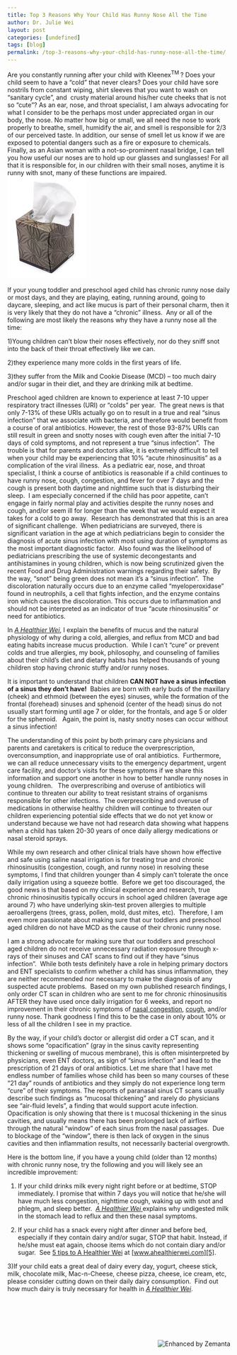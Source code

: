 ```yaml
---
title: Top 3 Reasons Why Your Child Has Runny Nose All the Time
author: Dr. Julie Wei
layout: post
categories: [undefined]
tags: [blog]
permalink: /top-3-reasons-why-your-child-has-runny-nose-all-the-time/
---
```

Are you constantly running after your child with Kleenex<sup>TM </sup>? Does your child seem to have a “cold” that never clears? Does your child have sore nostrils from constant wiping, shirt sleeves that you want to wash on “sanitary cycle”, and  crusty material around his/her cute cheeks that is not so “cute”? As an ear, nose, and throat specialist, I am always advocating for what I consider to be the perhaps most under appreciated organ in our body, the nose. No matter how big or small, we all need the nose to work properly to breathe, smell, humidify the air, and smell is responsible for 2/3 of our perceived taste. In addition, our sense of smell let us know if we are exposed to potential dangers such as a fire or exposure to chemicals. Finally, as an Asian woman with a not-so-prominent nasal bridge, I can tell you how useful our noses are to hold up our glasses and sunglasses! For all that it is responsible for, in our children with their small noses, anytime it is runny with snot, many of these functions are impaired.<img class="zemanta-img-inserted zemanta-img-configured alignright" title="English: A small box of Kleenex." alt="English: A small box of Kleenex." src="/wp-content/uploads/2013/08/300px-Kleenex-small-box.jpg" width="180" height="230" />

If your young toddler and preschool aged child has chronic runny nose daily or most days, and they are playing, eating, running around, going to daycare, sleeping, and act like mucus is part of their personal charm, then it is very likely that they do not have a “chronic” illness.  Any or all of the following are most likely the reasons why they have a runny nose all the time:

1)Young children can’t blow their noses effectively, nor do they sniff snot into the back of their throat effectively like we can.

2)they experience many more colds in the first years of life.

3)they suffer from the Milk and Cookie Disease (MCD) – too much dairy and/or sugar in their diet, and they are drinking milk at bedtime.

Preschool aged children are known to experience at least 7-10 upper respiratory tract illnesses (URI) or “colds” per year.  The great news is that only 7-13% of these URIs actually go on to result in a true and real “sinus infection” that we associate with bacteria, and therefore would benefit from a course of oral antibiotics. However, the rest of those 93-87% URIs can still result in green and snotty noses with cough even after the initial 7-10 days of cold symptoms, and not represent a true “sinus infection”.  The trouble is that for parents and doctors alike, it is extremely difficult to tell when your child may be experiencing that 10% “acute rhinosinusitis” as a complication of the viral illness.  As a pediatric ear, nose, and throat specialist, I think a course of antibiotics is reasonable if a child continues to have runny nose, cough, congestion, and fever for over 7 days and the cough is present both daytime and nighttime such that is disturbing their sleep.  I am especially concerned if the child has poor appetite, can’t engage in fairly normal play and activities despite the runny noses and cough, and/or seem ill for longer than the week that we would expect it takes for a cold to go away.  Research has demonstrated that this is an area of significant challenge.  When pediatricians are surveyed, there is significant variation in the age at which pediatricians begin to consider the diagnosis of acute sinus infection with most using duration of symptoms as the most important diagnostic factor.  Also found was the likelihood of pediatricians prescribing the use of systemic decongestants and antihistamines in young children, which is now being scrutinized given the recent Food and Drug Administration warnings regarding their safety.  By the way, “snot” being green does not mean it’s a “sinus infection”.  The discoloration naturally occurs due to an enzyme called “myeloperoxidase” found in neutrophils, a cell that fights infection, and the enzyme contains iron which causes the discoloration. This occurs due to inflammation and should not be interpreted as an indicator of true “acute rhinosinusitis” or need for antibiotics.

In [*A Healthier Wei*][1], I explain the benefits of mucus and the natural physiology of why during a cold, allergies, and reflux from MCD and bad eating habits increase mucus production.  While I can’t “cure” or prevent colds and true allergies, my book, philosophy, and counseling of families about their child’s diet and dietary habits has helped thousands of young children stop having chronic stuffy and/or runny noses.

It is important to understand that children **CAN NOT have a sinus infection of a sinus they don’t have!**  Babies are born with early buds of the maxillary (cheek) and ethmoid (between the eyes) sinuses, while the formation of the frontal (forehead) sinuses and sphenoid (center of the head) sinus do not usually start forming until age 7 or older, for the frontals, and age 5 or older for the sphenoid.   Again, the point is, nasty snotty noses can occur without a sinus infection!

The understanding of this point by both primary care physicians and parents and caretakers is critical to reduce the overprescription, overconsumption, and inappropriate use of oral antibiotics.  Furthermore, we can all reduce unnecessary visits to the emergency department, urgent care facility, and doctor’s visits for these symptoms if we share this information and support one another in how to better handle runny noses in young children.   The overprescribing and overuse of antibiotics will continue to threaten our ability to treat resistant strains of organisms responsible for other infections.  The overprescribing and overuse of medications in otherwise healthy children will continue to threaten our children experiencing potential side effects that we do not yet know or understand because we have not had research data showing what happens when a child has taken 20-30 years of once daily allergy medications or nasal steroid sprays.

While my own research and other clinical trials have shown how effective and safe using saline nasal irrigation is for treating true and chronic rhinosinusitis (congestion, cough, and runny nose) in resolving these symptoms, I find that children younger than 4 simply can’t tolerate the once daily irrigation using a squeeze bottle.  Before we get too discouraged, the good news is that based on my clinical experience and research, true chronic rhinosinusitis typically occurs in school aged children (average age around 7) who have underlying skin-test proven allergies to multiple aeroallergens (trees, grass, pollen, mold, dust mites, etc).  Therefore, I am even more passionate about making sure that our toddlers and preschool aged children do not have MCD as the cause of their chronic runny nose.

I am a strong advocate for making sure that our toddlers and preschool aged children do not receive unnecessary radiation exposure through x-rays of their sinuses and CAT scans to find out if they have “sinus infection”.  While both tests definitely have a role in helping primary doctors and ENT specialists to confirm whether a child has sinus inflammation, they are neither recommended nor necessary to make the diagnosis of any suspected acute problems.  Based on my own published research findings, I only order CT scan in children who are sent to me for chronic rhinosinusitis AFTER they have used once daily irrigation for 6 weeks, and report no improvement in their chronic symptoms of [nasal congestion][2], [cough][3], and/or runny nose. Thank goodness I find this to be the case in only about 10% or less of all the children I see in my practice.

By the way, if your child’s doctor or allergist did order a CT scan, and it shows some “opacification” (gray in the sinus cavity representing thickening or swelling of mucous membrane), this is often misinterpreted by physicians, even ENT doctors, as sign of “sinus infection” and lead to the prescription of 21 days of oral antibiotics. Let me share that I have met endless number of families whose child has been so many courses of these “21 day” rounds of antibiotics and they simply do not experience long term “cure” of their symptoms. The reports of paranasal sinus CT scans usually describe such findings as “mucosal thickening” and rarely do physicians see “air-fluid levels”, a finding that would support acute infection.  Opacification is only showing that there is t mucosal thickening in the sinus cavities, and usually means there has been prolonged lack of airflow through the natural “window” of each sinus from the nasal passages.  Due to blockage of the “window”, there is then lack of oxygen in the sinus cavities and then inflammation results, not necessarily bacterial overgrowth.

Here is the bottom line, if you have a young child (older than 12 months) with chronic runny nose, try the following and you will likely see an incredible improvement:

1) If your child drinks milk every night right before or at bedtime, STOP immediately. I promise that within 7 days you will notice that he/she will have much less congestion, nighttime cough, waking up with snot and phlegm, and sleep better.  [*A Healthier Wei* ][1]explains why undigested milk in the stomach lead to reflux and then these nasal symptoms.

2) If your child has a snack every night after dinner and before bed, especially if they contain dairy and/or sugar, STOP that habit. Instead, if he/she must eat again, choose items which do not contain diary and/or sugar.  See [5 tips to A Healthier Wei][4] at [www.ahealthierwei.com][5].

3)If your child eats a great deal of dairy every day, yogurt, cheese stick, milk, chocolate milk, Mac-n-Cheese, cheese pizza, cheese, ice cream, etc, please consider cutting down on their daily dairy consumption.  Find out how much dairy is truly necessary for health in [*A Healthier Wei*][1].

&nbsp;

&nbsp;

&nbsp;

<div class="zemanta-pixie" style="margin-top: 10px; height: 15px;">
  <a class="zemanta-pixie-a" title="Enhanced by Zemanta" href="http://www.zemanta.com/?px"><img class="zemanta-pixie-img" style="border: none; float: right;" alt="Enhanced by Zemanta" src="http://img.zemanta.com/zemified_e.png?x-id=afb2e7bb-7611-495c-832f-c1cdec005690" /></a>
</div>


 [1]: the-book/ "The Book"
 [2]: nasal-congestion/ "Nasal Congestion"
 [3]: coughing/ "Coughing"
 [4]: 5-tips/ "5 Tips to A Healthier Wei"
 [5]: http://www.ahealthierwei.com
 [6]: the-book